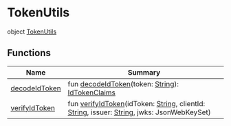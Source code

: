 # TokenUtils


object [TokenUtils](index.md)

## Functions

| Name | Summary |
|---|---|
| [decodeIdToken](decode-id-token.md) | fun [decodeIdToken](decode-id-token.md)(token: [String](https://kotlinlang.org/api/latest/jvm/stdlib/kotlin/-string/index.html)): [IdTokenClaims](../../io.logto.sdk.core.type/-id-token-claims/index.md) |
| [verifyIdToken](verify-id-token.md) | fun [verifyIdToken](verify-id-token.md)(idToken: [String](https://kotlinlang.org/api/latest/jvm/stdlib/kotlin/-string/index.html), clientId: [String](https://kotlinlang.org/api/latest/jvm/stdlib/kotlin/-string/index.html), issuer: [String](https://kotlinlang.org/api/latest/jvm/stdlib/kotlin/-string/index.html), jwks: JsonWebKeySet) |
